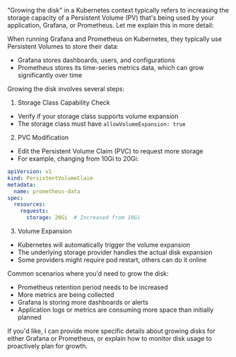 "Growing the disk" in a Kubernetes context typically refers to increasing the storage capacity of a Persistent Volume (PV) that's being used by your application, Grafana, or Prometheus. Let me explain this in more detail:

When running Grafana and Prometheus on Kubernetes, they typically use Persistent Volumes to store their data:
- Grafana stores dashboards, users, and configurations
- Prometheus stores its time-series metrics data, which can grow significantly over time

Growing the disk involves several steps:

1. Storage Class Capability Check
- Verify if your storage class supports volume expansion
- The storage class must have `allowVolumeExpansion: true`

2. PVC Modification
- Edit the Persistent Volume Claim (PVC) to request more storage
- For example, changing from 10Gi to 20Gi:

```yaml
apiVersion: v1
kind: PersistentVolumeClaim
metadata:
  name: prometheus-data
spec:
  resources:
    requests:
      storage: 20Gi  # Increased from 10Gi
```

3. Volume Expansion
- Kubernetes will automatically trigger the volume expansion
- The underlying storage provider handles the actual disk expansion
- Some providers might require pod restart, others can do it online

Common scenarios where you'd need to grow the disk:
- Prometheus retention period needs to be increased
- More metrics are being collected
- Grafana is storing more dashboards or alerts
- Application logs or metrics are consuming more space than initially planned

If you'd like, I can provide more specific details about growing disks for either Grafana or Prometheus, or explain how to monitor disk usage to proactively plan for growth.
